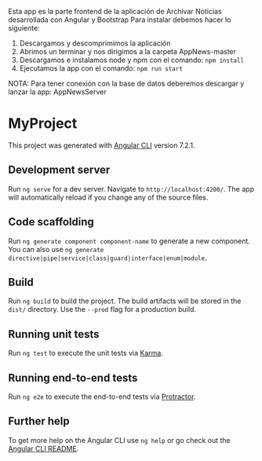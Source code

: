 Esta app es la parte frontend de la aplicación de Archivar Noticias desarrollada con Angular y Bootstrap
Para instalar debemos hacer lo siguiente:
1. Descargamos y descomprimimos la aplicación
2. Abrimos un terminar y nos dirigimos a la carpeta AppNews-master
3. Descargamos e instalamos node y npm con el comando: `npm install`
4. Ejecutamos la app con el comando: `npm run start`

NOTA: Para tener conexión con la base de datos deberemos descargar y lanzar la app: AppNewsServer


# MyProject

This project was generated with [Angular CLI](https://github.com/angular/angular-cli) version 7.2.1.

## Development server

Run `ng serve` for a dev server. Navigate to `http://localhost:4200/`. The app will automatically reload if you change any of the source files.

## Code scaffolding

Run `ng generate component component-name` to generate a new component. You can also use `ng generate directive|pipe|service|class|guard|interface|enum|module`.

## Build

Run `ng build` to build the project. The build artifacts will be stored in the `dist/` directory. Use the `--prod` flag for a production build.

## Running unit tests

Run `ng test` to execute the unit tests via [Karma](https://karma-runner.github.io).

## Running end-to-end tests

Run `ng e2e` to execute the end-to-end tests via [Protractor](http://www.protractortest.org/).

## Further help

To get more help on the Angular CLI use `ng help` or go check out the [Angular CLI README](https://github.com/angular/angular-cli/blob/master/README.md).
